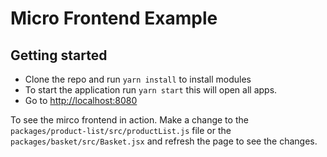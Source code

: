 # Micro Frontend Example

## Getting started

- Clone the repo and run `yarn install` to install modules
- To start the application run `yarn start` this will open all apps.
- Go to [http://localhost:8080](http://localhost:8080)

To see the mirco frontend in action. Make a change to the `packages/product-list/src/productList.js` file or the `packages/basket/src/Basket.jsx` and refresh the page to see the changes.
